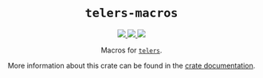 <div align="center">

<h1><code>telers-macros</code></h1>

<a href="https://docs.rs/telers">
<img src="https://img.shields.io/docsrs/telers?style=flat-square"/>
</a>
<a href="https://crates.io/crates/telers">
<img src="https://img.shields.io/crates/v/telers?style=flat-square"/>
</a>
<a href="https://core.telegram.org/bots/api">
<img src="https://img.shields.io/badge/Telegram%20Bot%20API-7.0-blue?style=flat-square&logo=telegram&label=Telegram%20Bot%20API"/>
</a>

Macros for [`telers`].

More information about this crate can be found in the [crate documentation][docs].

[`telers`]: https://crates.io/crates/telers
[docs]: https://docs.rs/telers-macros